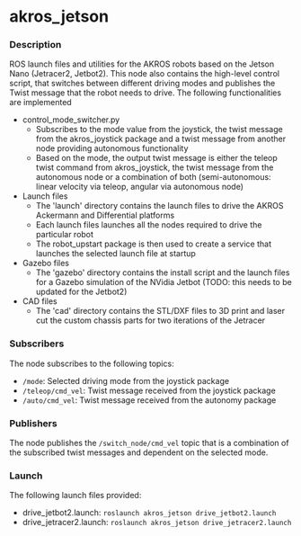 # akros_jetson

### Description
ROS launch files and utilities for the AKROS robots based on the Jetson Nano (Jetracer2, Jetbot2). This node also contains the high-level control script, that switches between different driving modes and publishes the Twist message that the robot needs to drive. The following functionalities are implemented
* control_mode_switcher.py
  * Subscribes to the mode value from the joystick, the twist message from the akros_joystick package and a twist message from another node providing autonomous functionality
  * Based on the mode, the output twist message is either the teleop twist command from akros_joystick, the twist message from the autonomous node or a combination of both (semi-autonomous: linear velocity via teleop, angular via autonomous node)
* Launch files
  * The 'launch' directory contains the launch files to drive the AKROS Ackermann and Differential platforms
  * Each launch files launches all the nodes required to drive the particular robot
  * The robot_upstart package is then used to create a service that launches the selected launch file at startup
* Gazebo files
  * The 'gazebo' directory contains the install script and the launch files for a Gazebo simulation of the NVidia Jetbot (TODO: this needs to be updated for the Jetbot2)
* CAD files
  * The 'cad' directory contains the STL/DXF files to 3D print and laser cut the custom chassis parts for two iterations of the Jetracer


### Subscribers
The node subscribes to the following topics:
* `/mode`: Selected driving mode from the joystick package
* `/teleop/cmd_vel`: Twist message received from the joystick package
* `/auto/cmd_vel`: Twist message received from the autonomy package 

### Publishers
The node publishes the `/switch_node/cmd_vel` topic that is a combination of the subscribed twist messages and dependent on the selected mode. 

### Launch
The following launch files provided:
* drive_jetbot2.launch: `roslaunch akros_jetson drive_jetbot2.launch`
* drive_jetracer2.launch: `roslaunch akros_jetson drive_jetracer2.launch`


